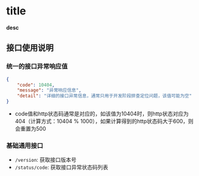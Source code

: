 # __title__

__desc__

## 接口使用说明

### 统一的接口异常响应值

```json
{
    "code": 10404,
    "message": "异常响应信息",
    "detail": "详细的接口异常信息，通常只用于开发阶段排查定位问题，该值可能为空"
}
```

- code值和http状态码通常是对应的，如该值为10404时，则http状态对应为404（计算方式：10404 % 1000），如果计算得到的http状态码大于600，则会重置为500

### 基础通用接口

- `/version`: 获取接口版本号
- `/status/code`: 获取接口异常状态码列表
